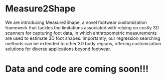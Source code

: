 # Measure2Shape
We are introducing Measure2Shape, a novel footwear customization framework that tackles the limitations associated with relying on costly 3D scanners for capturing foot data, in which anthropometric measurements are used to estimate 3D foot shapes.  Importantly, our regression searching methods can be extended to other 3D body regions, offering customization solutions for diverse applications beyond footwear.

# Data and code are coming soon!!!
